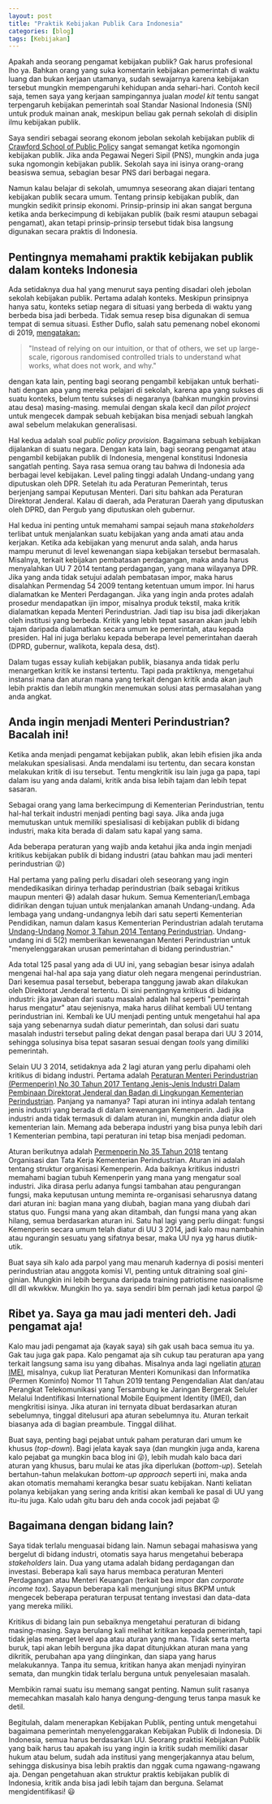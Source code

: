 ```yaml
---
layout: post
title: "Praktik Kebijakan Publik Cara Indonesia"
categories: [blog]
tags: [Kebijakan]
---
```


Apakah anda seorang pengamat kebijakan publik? Gak harus profesional lho ya. Bahkan orang yang suka komentarin kebijakan pemerintah di waktu luang dan bukan kerjaan utamanya, sudah sewajarnya karena kebijakan tersebut mungkin mempengaruhi kehidupan anda sehari-hari. Contoh kecil saja, temen saya yang kerjaan sampingannya jualan *model kit* tentu sangat terpengaruh kebijakan pemerintah soal Standar Nasional Indonesia (SNI) untuk produk mainan anak, meskipun beliau gak pernah sekolah di disiplin ilmu kebijakan publik.

Saya sendiri sebagai seorang ekonom jebolan sekolah kebijakan publik di [Crawford School of Public Policy](https://crawford.anu.edu.au/study) sangat semangat ketika ngomongin kebijakan publik. Jika anda Pegawai Negeri Sipil (PNS), mungkin anda juga suka ngomongin kebijakan publik. Sekolah saya ini isinya orang-orang beasiswa semua, sebagian besar PNS dari berbagai negara.

Namun kalau belajar di sekolah, umumnya seseorang akan diajari tentang kebijakan publik secara umum. Tentang prinsip kebijakan publik, dan mungkin sedikit prinsip ekonomi. Prinsip-prinsip ini akan sangat berguna ketika anda berkecimpung di kebijakan publik (baik resmi ataupun sebagai pengamat), akan tetapi prinsip-prinsip tersebut tidak bisa langsung digunakan secara praktis di Indonesia.

## Pentingnya memahami praktik kebijakan publik dalam konteks Indonesia

Ada setidaknya dua hal yang menurut saya penting disadari oleh jebolan sekolah kebijakan publik. Pertama adalah konteks. Meskipun prinsipnya hanya satu, konteks setiap negara di situasi yang berbeda di waktu yang berbeda bisa jadi berbeda. Tidak semua resep bisa digunakan di semua tempat di semua situasi. Esther Duflo, salah satu pemenang nobel ekonomi di 2019, [mengatakan:](https://www.theguardian.com/commentisfree/2019/oct/30/changing-world-better-economics-honest-humane)

> "Instead of relying on our intuition, or that of others, we set up large-scale, rigorous randomised controlled trials to understand what works, what does not work, and why."

dengan kata lain, penting bagi seorang pengambil kebijakan untuk berhati-hati dengan apa yang mereka pelajari di sekolah, karena apa yang sukses di suatu konteks, belum tentu sukses di negaranya (bahkan mungkin provinsi atau desa) masing-masing. memulai dengan skala kecil dan *pilot project* untuk mengecek dampak sebuah kebijakan bisa menjadi sebuah langkah awal sebelum melakukan generalisasi.

Hal kedua adalah soal *public policy provision*. Bagaimana sebuah kebijakan dijalankan di suatu negara. Dengan kata lain, bagi seorang pengamat atau pengambil kebijakan publik di Indonesia, mengenal konstitusi Indonesia sangatlah penting. Saya rasa semua orang tau bahwa di Indonesia ada berbagai level kebijakan. Level paling tinggi adalah Undang-undang yang diputuskan oleh DPR. Setelah itu ada Peraturan Pemerintah, terus berjenjang sampai Keputusan Menteri. Dari situ bahkan ada Peraturan Direktorat Jenderal. Kalau di daerah, ada Peraturan Daerah yang diputuskan oleh DPRD, dan Pergub yang diputuskan oleh gubernur.

Hal kedua ini penting untuk memahami sampai sejauh mana *stakeholders* terlibat untuk menjalankan suatu kebijakan yang anda amati atau anda kerjakan. Ketika ada kebijakan yang menurut anda salah, anda harus mampu merunut di level kewenangan siapa kebijakan tersebut bermasalah. Misalnya, terkait kebijakan pembatasan perdagangan, maka anda harus menyalahkan UU 7 2014 tentang perdagangan, yang mana wilayanya DPR. Jika yang anda tidak setujui adalah pembatasan impor, maka harus disalahkan Permendag 54 2009 tentang ketentuan umum impor. Ini harus dialamatkan ke Menteri Perdagangan. Jika yang ingin anda protes adalah prosedur mendapatkan ijin impor, misalnya produk tekstil, maka kritik dialamatkan kepada Menteri Perindustrian. Jadi tiap isu bisa jadi dikerjakan oleh institusi yang berbeda. Kritik yang lebih tepat sasaran akan jauh lebih tajam daripada dialamatkan secara umum ke pemerintah, atau kepada presiden. Hal ini juga berlaku kepada beberapa level pemerintahan daerah (DPRD, gubernur, walikota, kepala desa, dst).

Dalam tugas essay kuliah kebijakan publik, biasanya anda tidak perlu menargetkan kritik ke instansi tertentu. Tapi pada praktiknya, mengetahui instansi mana dan aturan mana yang terkait dengan kritik anda akan jauh lebih praktis dan lebih mungkin menemukan solusi atas permasalahan yang anda angkat.

## Anda ingin menjadi Menteri Perindustrian? Bacalah ini!

Ketika anda menjadi pengamat kebijakan publik, akan lebih efisien jika anda melakukan spesialisasi. Anda mendalami isu tertentu, dan secara konstan melakukan kritik di isu tersebut. Tentu mengkritik isu lain juga ga papa, tapi dalam isu yang anda dalami, kritik anda bisa lebih tajam dan lebih tepat sasaran.

Sebagai orang yang lama berkecimpung di Kementerian Perindustrian, tentu hal-hal terkait industri menjadi penting bagi saya. Jika anda juga memutuskan untuk memiliki spesialisasi di kebijakan publik di bidang industri, maka kita berada di dalam satu kapal yang sama.

Ada beberapa peraturan yang wajib anda ketahui jika anda ingin menjadi kritikus kebijakan publik di bidang industri (atau bahkan mau jadi menteri perindustrian &#x1F61C;)

Hal pertama yang paling perlu disadari oleh seseorang yang ingin mendedikasikan dirinya terhadap perindustrian (baik sebagai kritikus maupun menteri :satisfied:) adalah dasar hukum. Semua Kementerian/Lembaga didirikan dengan tujuan untuk menjalankan amanah Undang-undang. Ada lembaga yang undang-undangnya lebih dari satu seperti Kementerian Pendidikan, namun dalam kasus Kementerian Perindustrian adalah terutama [Undang-Undang Nomor 3 Tahun 2014 Tentang Perindustrian](http://jdih.kemenperin.go.id/site/baca_peraturan/2390). Undang-undang ini di 5(2) memberikan kewenangan Menteri Perindustrian untuk "menyelenggarakan urusan pemerintahan di bidang perindustrian."

Ada total 125 pasal yang ada di UU ini, yang sebagian besar isinya adalah mengenai hal-hal apa saja yang diatur oleh negara mengenai perindustrian. Dari kesemua pasal tersebut, beberapa tanggung jawab akan dilakukan oleh Direktorat Jenderal tertentu. Di sini pentingnya kritikus di bidang industri: jika jawaban dari suatu masalah adalah hal seperti "pemerintah harus mengatur" atau sejenisnya, maka harus dilihat kembali UU tentang perindustrian ini. Kembali ke UU menjadi penting untuk mengetahui hal apa saja yang sebenarnya sudah diatur pemerintah, dan solusi dari suatu masalah industri tersebut paling dekat dengan pasal berapa dari UU 3 2014, sehingga solusinya bisa tepat sasaran sesuai dengan *tools* yang dimiliki pemerintah.

Selain UU 3 2014, setidaknya ada 2 lagi aturan yang perlu dipahami oleh kritikus di bidang industri. Pertama adalah 
[Peraturan Menteri Perindustrian (Permenperin) No 30 Tahun 2017 Tentang Jenis-Jenis Industri Dalam Pembinaan Direktorat Jenderal dan Badan di Lingkungan Kementerian Perindustrian](http://jdih.kemenperin.go.id/site/baca_peraturan/2323). Panjang ya namanya? Tapi aturan ini intinya adalah tentang jenis industri yang berada di dalam kewenangan Kemenperin. Jadi jika industri anda tidak termasuk di dalam aturan ini, mungkin anda diatur oleh kementerian lain. Memang ada beberapa industri yang bisa punya lebih dari 1 Kementerian pembina, tapi peraturan ini tetap bisa menjadi pedoman.

Aturan berikutnya adalah [Permenperin No 35 Tahun 2018](http://jdih.kemenperin.go.id/site/baca_peraturan/2489) tentang Organisasi dan Tata Kerja Kementerian Perindustrian. Aturan ini adalah tentang struktur organisasi Kemenperin. Ada baiknya kritikus industri memahami bagian tubuh Kemenperin yang mana yang mengatur soal industri. Jika dirasa perlu adanya fungsi tambahan atau pengurangan fungsi, maka keputusan untung meminta re-organisasi seharusnya datang dari aturan ini: bagian mana yang diubah, bagian mana yang diubah dari status quo. Fungsi mana yang akan ditambah, dan fungsi mana yang akan hilang, semua berdasarkan aturan ini. Satu hal lagi yang perlu diingat: fungsi Kemenperin secara umum telah diatur di UU 3 2014, jadi kalo mau nambahin atau ngurangin sesuatu yang sifatnya besar, maka UU nya yg harus diutik-utik.

Buat saya sih kalo ada parpol yang mau menaruh kadernya di posisi menteri perindustrian atau anggota komisi VI, penting untuk ditraining soal gini-ginian. Mungkin ini lebih berguna daripada training patriotisme nasionalisme dll dll wkwkkw. Mungkin lho ya. saya sendiri blm pernah jadi ketua parpol &#x1F61C;

## Ribet ya. Saya ga mau jadi menteri deh. Jadi pengamat aja!

Kalo mau jadi pengamat aja (kayak saya) sih gak usah baca semua itu ya. Gak tau juga gak papa. Kalo pengamat aja sih cukup tau peraturan apa yang terkait langsung sama isu yang dibahas. Misalnya anda lagi ngeliatin [aturan IMEI](https://kominfo.go.id/content/detail/22696/siaran-pers-no-206-hmkominfo112019-tentang-lindungi-masyarakat-pemerintah-terapkan-pengendalian-imei-perangkat-telekomunikasi/0/siaran_pers), misalnya, cukup liat Peraturan Menteri Komunikasi dan Informatika (Permen Kominfo) Nomor 11 Tahun 2019 tentang Pengendalian Alat dan/atau Perangkat Telekomunikasi yang Tersambung ke Jaringan Bergerak Seluler Melalui Indentifikasi International Mobile Equipment Identity (IMEI), dan mengkritisi isinya. Jika aturan ini ternyata dibuat berdasarkan aturan sebelumnya, tinggal ditelusuri apa aturan sebelumnya itu. Aturan terkait biasanya ada di bagian preambule. Tinggal dilihat.

Buat saya, penting bagi pejabat untuk paham peraturan dari umum ke khusus (*top-down*). Bagi jelata kayak saya (dan mungkin juga anda, karena kalo pejabat ga mungkin baca blog ini &#x1F61C;), lebih mudah kalo baca dari aturan yang khusus, baru mulai ke atas jika diperlukan (*bottom-up*). Setelah bertahun-tahun melakukan *bottom-up approach* seperti ini, maka anda akan otomatis memahami kerangka besar suatu kebijakan. Nanti keliatan polanya kebijakan yang sering anda kritisi akan kembali ke pasal di UU yang itu-itu juga. Kalo udah gitu baru deh anda cocok jadi pejabat &#x1F61C;

## Bagaimana dengan bidang lain?

Saya tidak terlalu menguasai bidang lain. Namun sebagai mahasiswa yang bergelut di bidang industri, otomatis saya harus mengetahui beberapa *stakeholders* lain. Dua yang utama adalah bidang perdagangan dan investasi. Beberapa kali saya harus membaca peraturan Menteri Perdagangan atau Menteri Keuangan (terkait bea impor dan *corporate income tax*). Sayapun beberapa kali mengunjungi situs BKPM untuk mengecek beberapa peraturan terpusat tentang investasi dan data-data yang mereka miliki.

Kritikus di bidang lain pun sebaiknya mengetahui peraturan di bidang masing-masing. Saya berulang kali melihat kritikan kepada pemerintah, tapi tidak jelas menarget level apa atau aturan yang mana. Tidak serta merta buruk, tapi akan lebih berguna jika dapat ditunjukkan aturan mana yang dikritik, perubahan apa yang diinginkan, dan siapa yang harus melakukannya. Tanpa itu semua, kritikan hanya akan menjadi nyinyiran semata, dan mungkin tidak terlalu berguna untuk penyelesaian masalah.

Membikin ramai suatu isu memang sangat penting. Namun sulit rasanya memecahkan masalah kalo hanya dengung-dengung terus tanpa masuk ke detil.

Begitulah, dalam menerapkan Kebijakan Publik, penting untuk mengetahui bagaimana pemerintah menyelenggarakan Kebijakan Publik di Indonesia. Di Indonesia, semua harus berdasarkan UU. Seorang praktisi Kebijakan Publik yang baik harus tau apakah isu yang ingin ia kritik sudah memiliki dasar hukum atau belum, sudah ada institusi yang mengerjakannya atau belum, sehingga diskusinya bisa lebih praktis dan nggak cuma ngawang-ngawang aja. Dengan pengetahuan akan struktur praktis kebijakan publik di Indonesia, kritik anda bisa jadi lebih tajam dan berguna. Selamat mengidentifikasi! :smiley:
